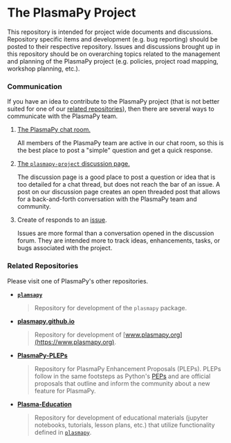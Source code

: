 # The PlasmaPy Project

This repository is intended for project wide documents and discussions.
Repository specific items and development (e.g. bug reporting) should be posted
to their respective repository.  Issues and discussions brought up in this repository
should be on overarching topics related to the management and planning of the 
PlasmaPy project (e.g. policies, project road mapping, workshop planning, etc.).

### Communication

If you have an idea to contribute to the PlasmaPy project (that is not better suited
for one of our [related repositories](#related-repositories)), then there are several 
ways to communicate with the PlasmaPy team.

1. [The PlasmaPy chat room.](https://app.element.io/#/room/#plasmapy:openastronomy.org)
   
   All members of the PlasmaPy team are active in our chat room, so this is the best
   place to post a "simple" question and get a quick response.

1. [The `plasmapy-project` discussion page.](https://github.com/PlasmaPy/plasmapy-project/discussions)
   
   The discussion page is a good place to post a question or idea that is too detailed
   for a chat thread, but does not reach the bar of an issue.  A post on our discussion
   page creates an open threaded post that allows for a back-and-forth conversation with
   the PlasmaPy team and community.

1. Create of responds to an [issue](https://github.com/PlasmaPy/plasmapy-project/issues).

   Issues are more formal than a conversation opened in the discussion forum.  They are
   intended more to track ideas, enhancements, tasks, or bugs associated with the
   project.

### Related Repositories

Please visit one of PlasmaPy's other repositories.

* **[`plamsapy`](https://github.com/PlasmaPy/plasmapy)**

  > Repository for development of the `plasmapy` package.

* **[plasmapy.github.io](https://github.com/PlasmaPy/plasmapy.github.io)**
  
  > Repository for development of [www.plasmapy.org](https://www.plasmapy.org).

* **[PlasmaPy-PLEPs](https://github.com/PlasmaPy/PlasmaPy-PLEPs)**
  
  > Repository for PlasmaPy Enhancement Proposals (PLEPs).  PLEPs follow in the same
    footsteps as Python's [PEPs](https://www.python.org/dev/peps/pep-0001/) and are 
    official proposals that outline and inform the community about a new feature
    for PlasmaPy.

* **[Plasma-Education](https://github.com/PlasmaPy/Plasma-Education)**

  > Repository for development of educational materials (jupyter notebooks, tutorials, 
    lesson plans, etc.) that utilize functionality defined in 
    [`plasmapy`](https://github.com/PlasmaPy/plasmapy).
